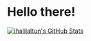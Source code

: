 # Hello there!

<a href="https://github.com/ihalilaltun">
  <img align="center" src="https://github-readme-stats-git-master-ibrahim-halil-altuns-projects.vercel.app/api?username=ihalilaltun&show_icons=true&theme=dracula&line_height=24&count_private=true&include_all_commits=true" alt="ihalilaltun's GitHub Stats" />
</a>
